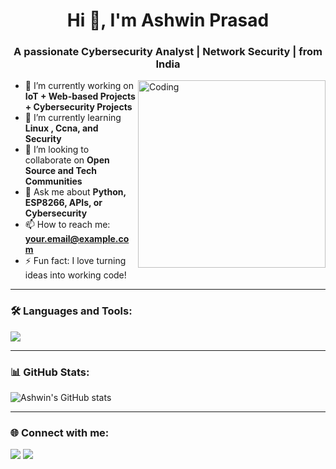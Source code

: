 <h1 align="center">Hi 👋, I'm Ashwin Prasad</h1>
<h3 align="center">A passionate Cybersecurity Analyst | Network Security | from India</h3>

<img align="right" alt="Coding" width="300" src="https://media.giphy.com/media/qgQUggAC3Pfv687qPC/giphy.gif">

- 🔭 I’m currently working on **IoT + Web-based Projects + Cybersecurity Projects**
- 🌱 I’m currently learning **Linux , Ccna, and Security**
- 👯 I’m looking to collaborate on **Open Source and Tech Communities**
- 💬 Ask me about **Python, ESP8266, APIs, or Cybersecurity**
- 📫 How to reach me: **your.email@example.com**
- ⚡ Fun fact: I love turning ideas into working code!

---

### 🛠️ Languages and Tools:
<p>
  <img src="https://skillicons.dev/icons?i=html,css,js,react,nodejs,python,arduino,git,github,linux,vscode" />
</p>

---

### 📊 GitHub Stats:
![Ashwin's GitHub stats](https://github-readme-stats.vercel.app/api?username=ashwinprasad&show_icons=true&theme=tokyonight)

---

### 🌐 Connect with me:
<p>
  <a href="mailto:soulashwinn@gmail.com"><img src="https://img.shields.io/badge/Gmail-D14836?style=for-the-badge&logo=gmail&logoColor=white" /></a>
  <a href="https://linkedin.com/in/ashwin-prasad-660900376"><img src="https://img.shields.io/badge/LinkedIn-blue?style=for-the-badge&logo=linkedin&logoColor=white" /></a>
</p>

